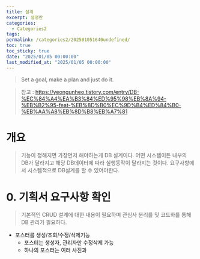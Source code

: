 ```yaml
---
title: 설계
excerpt: 설명란
categories:
  - Categories2
tags: 
permalink: /categories2/202501051640undefined/
toc: true
toc_sticky: true
date: "2025/01/05 00:00:00"
last_modified_at: "2025/01/05 00:00:00"
---
```

> Set a goal, make a plan and just do it.

> 참고 : https://yeongunheo.tistory.com/entry/DB-%EC%84%A4%EA%B3%84%ED%95%98%EB%8A%94-%EB%B2%95-feat-%EB%8D%B0%EC%9D%B4%ED%84%B0-%EB%AA%A8%EB%8D%B8%EB%A7%81

# 개요
> 기능이 정해지면 가장먼저 해야하는게 DB 설계이다. 어떤 시스템이든 내부의 DB가 달라지고 해당 DB데이터에 따라 실행동작이 달라지는 것이다. 요구사항에서 시스템적으로 DB설계를 할 수 있어야한다.

# 0. 기획서 요구사항 확인
> 기본적인 CRUD 설계에 대한 내용이 필요하며 관심사 분리를 및 코드화를 통해 DB 관리가 필요하다.

- 포스터를 생성/조회/수정/삭제기능
  - 포스터는 생성자, 관리자만 수정삭제 가능
  - 하나의 포스터는 여러 사진과 
